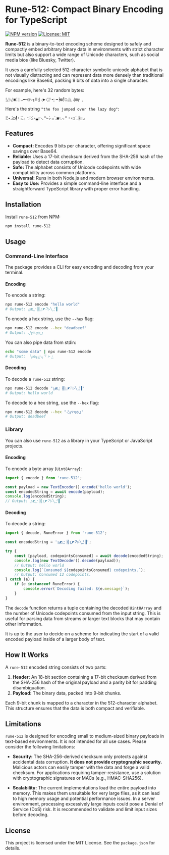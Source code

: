 # Rune-512: Compact Binary Encoding for TypeScript

[![NPM version](https://badge.fury.io/js/rune-512.svg)](https://badge.fury.io/js/rune-512)
[![License: MIT](https://img.shields.io/badge/License-MIT-yellow.svg)](https://opensource.org/licenses/MIT)

**Rune-512** is a binary-to-text encoding scheme designed to safely and compactly embed arbitrary binary data in environments with strict character limits but also support a wide range of Unicode characters, such as social media bios (like Bluesky, Twitter).

It uses a carefully selected 512-character symbolic unicode alphabet that is not visually distracting and can represent data more densely than traditional encodings like Base64, packing 9 bits of data into a single character.

For example, here's 32 random bytes:

```
⣣⡳⣜▣╎⡇◡━┉◳⠢╖⠿⣺⢔▶⢎⡝╺⡂╍╞▨╿□⣼⣆⢼▤⡖⢀
```

Here's the string `"the fox jumped over the lazy dog"`:

```
⣟▴⣨□┩⠆⣍◞⠐⡪⣪▵▃⡖⢄⠛▻⡥⣤⢁▣⢆⢤⠛⠰╺⣲⢁┣⣶⣠
```

## Features

- **Compact:** Encodes 9 bits per character, offering significant space savings over Base64.
- **Reliable:** Uses a 17-bit checksum derived from the SHA-256 hash of the payload to detect data corruption.
- **Safe:** The alphabet consists of Unicode codepoints with wide compatibility across common platforms.
- **Universal:** Runs in both Node.js and modern browser environments.
- **Easy to Use:** Provides a simple command-line interface and a straightforward TypeScript library with proper error handling.

## Installation

Install `rune-512` from NPM:

```bash
npm install rune-512
```

## Usage

### Command-Line Interface

The package provides a CLI for easy encoding and decoding from your terminal.

#### Encoding

To encode a string:
```bash
npx rune-512 encode "hello world"
# Output: ⣦◩⣐▕╣⣆◤⠝▷╲⣘▐
```

To encode a hex string, use the `--hex` flag:
```bash
npx rune-512 encode --hex "deadbeef"
# Output: ⢜╓▽⢶◷⣰
```

You can also pipe data from stdin:
```bash
echo "some data" | npx rune-512 encode
# Output: ⠘⡴◍╻⣖⢤⠙⠰╴⣂
```

#### Decoding

To decode a `rune-512` string:
```bash
npx rune-512 decode "⣦◩⣐▕╣⣆◤⠝▷╲⣘▐"
# Output: hello world
```

To decode to a hex string, use the `--hex` flag:
```bash
npx rune-512 decode --hex "⢜╓▽⢶◷⣰"
# Output: deadbeef
```

### Library

You can also use `rune-512` as a library in your TypeScript or JavaScript projects.

#### Encoding

To encode a byte array (`Uint8Array`):

```typescript
import { encode } from 'rune-512';

const payload = new TextEncoder().encode('hello world');
const encodedString = await encode(payload);
console.log(encodedString);
// Output: ⣦◩⣐▕╣⣆◤⠝▷╲⣘▐
```

#### Decoding

To decode a string:

```typescript
import { decode, RuneError } from 'rune-512';

const encodedString = '⣦◩⣐▕╣⣆◤⠝▷╲⣘▐';

try {
    const [payload, codepointsConsumed] = await decode(encodedString);
    console.log(new TextDecoder().decode(payload));
    // Output: hello world
    console.log(`Consumed ${codepointsConsumed} codepoints.`);
    // Output: Consumed 12 codepoints.
} catch (e) {
    if (e instanceof RuneError) {
        console.error(`Decoding failed: ${e.message}`);
    }
}
```

The `decode` function returns a tuple containing the decoded `Uint8Array` and the number of Unicode codepoints consumed from the input string. This is useful for parsing data from streams or larger text blocks that may contain other information.

It is up to the user to decide on a scheme for indicating the start of a valid encoded payload inside of a larger body of text.

## How It Works

A `rune-512` encoded string consists of two parts:

1.  **Header:** An 18-bit section containing a 17-bit checksum derived from the SHA-256 hash of the original payload and a parity bit for padding disambiguation.
2.  **Payload:** The binary data, packed into 9-bit chunks.

Each 9-bit chunk is mapped to a character in the 512-character alphabet. This structure ensures that the data is both compact and verifiable.

## Limitations

`rune-512` is designed for encoding small to medium-sized binary payloads in text-based environments. It is not intended for all use cases. Please consider the following limitations:

*   **Security:** The SHA-256-derived checksum only protects against accidental data corruption. **It does not provide cryptographic security.** Malicious actors can easily tamper with the data and forge a valid checksum. For applications requiring tamper-resistance, use a solution with cryptographic signatures or MACs (e.g., HMAC-SHA256).

*   **Scalability:** The current implementations load the entire payload into memory. This makes them unsuitable for very large files, as it can lead to high memory usage and potential performance issues. In a server environment, processing excessively large inputs could pose a Denial of Service (DoS) risk. It is recommended to validate and limit input sizes before decoding.

## License

This project is licensed under the MIT License. See the `package.json` for details.
